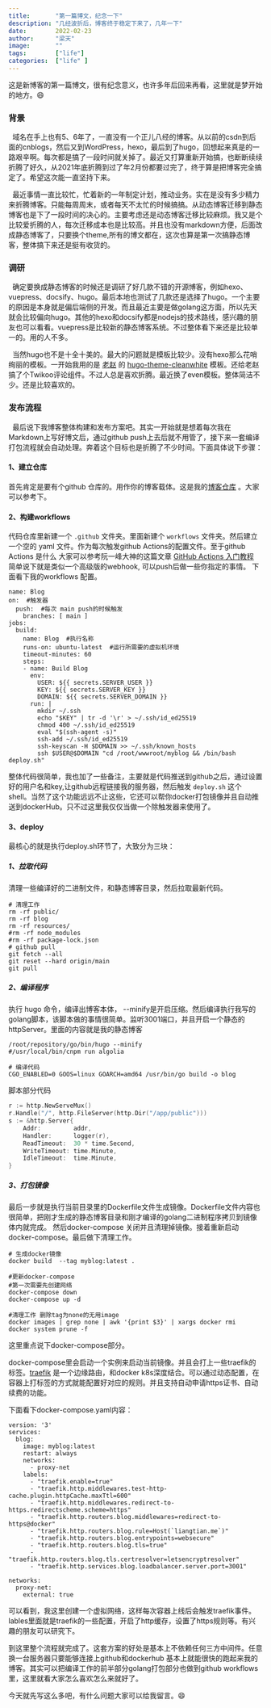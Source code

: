 ```yaml
---
title:       "第一篇博文，纪念一下"
description: "几经波折后，博客终于稳定下来了，几年一下"
date:        2022-02-23
author:      "梁天"
image:       ""
tags:        ["life"]
categories:  ["life" ]
---
```


这是新博客的第一篇博文，很有纪念意义，也许多年后回来再看，这里就是梦开始的地方。😄
<!--more-->
### 背景
&nbsp;&nbsp;域名在手上也有5、6年了，一直没有一个正儿八经的博客。从以前的csdn到后面的cnblogs，然后又到WordPress，hexo，最后到了hugo，回想起来真是的一路艰辛啊。每次都是搞了一段时间就关掉了。最近又打算重新开始搞，也断断续续折腾了好久，从2021年底折腾到过了年2月份都要过完了，终于算是把博客完全搞定了。希望这次能一直坚持下来。

&nbsp;&nbsp;最近事情一直比较忙，忙着新的一年制定计划，推动业务。实在是没有多少精力来折腾博客。只能每周周末，或者每天不太忙的时候搞搞。从动态博客迁移到静态博客也是下了一段时间的决心的。主要考虑还是动态博客迁移比较麻烦。我又是个比较爱折腾的人，每次迁移成本也是比较高。并且也没有markdown方便，后面改成静态博客了，只要换个theme,所有的博文都在，这次也算是第一次搞静态博客，整体搞下来还是挺有收货的。

### 调研
&nbsp;&nbsp;确定要换成静态博客的时候还是调研了好几款不错的开源博客，例如hexo、vuepress、docsify、hugo。最后本地也测试了几款还是选择了hugo。一个主要的原因是本身就是偏后端侧的开发。而且最近主要是做golang这方面，所以先天就会比较偏向hugo。其他的hexo和docsify都是nodejs的技术路线，感兴趣的朋友也可以看看。vuepress是比较新的静态博客系统。不过整体看下来还是比较单一的。用的人不多。

&nbsp;&nbsp;当然hugo也不是十全十美的。最大的问题就是模板比较少。没有hexo那么花哨绚丽的模板。一开始我用的是 [老赵](https://www.zhaohuabing.com/) 的 [hugo-theme-cleanwhite](https://github.com/zhaohuabing/hugo-theme-cleanwhite) 模板。还给老赵搞了个Twikoo评论组件。不过人总是喜欢折腾。最近换了even模板。整体简洁不少。还是比较喜欢的。

### 发布流程
&nbsp;&nbsp;最后说下我博客整体构建和发布方案吧。其实一开始就是想着每次我在Markdown上写好博文后，通过github push上去后就不用管了，接下来一套编译打包流程就会自动处理。奔着这个目标也是折腾了不少时间。下面具体说下步骤：

#### 1、建立仓库
首先肯定是要有个github 仓库的。用作你的博客载体。这是我的[博客仓库](https://github.com/gwyy/myblog) 。大家可以参考下。

#### 2、构建workflows
代码仓库里新建一个 `.github` 文件夹。里面新建个 `workflows` 文件夹。然后建立一个空的  yaml 文件。作为每次触发github Actions的配置文件。至于github Actions 是什么 大家可以参考阮一峰大神的这篇文章 [GitHub Actions 入门教程](https://www.ruanyifeng.com/blog/2019/09/getting-started-with-github-actions.html)  简单说下就是类似一个高级版的webhook, 可以push后做一些你指定的事情。 下面看下我的workflows 配置。
```shell
name: Blog
on:  #触发器
  push:  #每次 main push的时候触发
    branches: [ main ]
jobs:
  build:
    name: Blog  #执行名称
    runs-on: ubuntu-latest  #运行所需要的虚拟机环境
    timeout-minutes: 60
    steps:
    - name: Build Blog
      env:
        USER: ${{ secrets.SERVER_USER }}
        KEY: ${{ secrets.SERVER_KEY }}
        DOMAIN: ${{ secrets.SERVER_DOMAIN }}
      run: |
        mkdir ~/.ssh
        echo "$KEY" | tr -d '\r' > ~/.ssh/id_ed25519
        chmod 400 ~/.ssh/id_ed25519
        eval "$(ssh-agent -s)"
        ssh-add ~/.ssh/id_ed25519
        ssh-keyscan -H $DOMAIN >> ~/.ssh/known_hosts
        ssh $USER@$DOMAIN "cd /root/wwwroot/myblog && /bin/bash deploy.sh"
```
整体代码很简单，我也加了一些备注，主要就是代码推送到github之后，通过设置好的用户名和key,让github远程链接我的服务器，然后触发 `deploy.sh` 这个shell。当然了这个功能远远不止这些，它还可以帮你docker打包镜像并且自动推送到dockerHub。只不过这里我仅仅当做一个除触发器来使用了。

#### 3、deploy
最核心的就是执行deploy.sh环节了，大致分为三块：

##### 1、拉取代码
清理一些编译好的二进制文件，和静态博客目录，然后拉取最新代码。
```shell
# 清理工作
rm -rf public/
rm -rf blog
rm -rf resources/
#rm -rf node_modules
#rm -rf package-lock.json
# github pull
git fetch --all
git reset --hard origin/main
git pull
```
##### 2、编译程序
执行 hugo 命令，编译出博客本体， --minify是开启压缩。然后编译执行我写的golang脚本，该脚本做的事情很简单。监听3001端口，并且开启一个静态的httpServer。里面的内容就是我的静态博客
```shell
/root/repository/go/bin/hugo --minify
#/usr/local/bin/cnpm run algolia

# 编译代码
CGO_ENABLED=0 GOOS=linux GOARCH=amd64 /usr/bin/go build -o blog
```
脚本部分代码
```go
r := http.NewServeMux()
r.Handle("/", http.FileServer(http.Dir("/app/public")))
s := &http.Server{
    Addr:         addr,
    Handler:      logger(r),
    ReadTimeout:  30 * time.Second,
    WriteTimeout: time.Minute,
    IdleTimeout:  time.Minute,
}
```

##### 3、打包镜像
最后一步就是执行当前目录里的Dockerfile文件生成镜像。Dockerfile文件内容也很简单，把刚才生成的静态博客目录和刚才编译的golang二进制程序拷贝到镜像体内就完成。 然后docker-compose 关闭并且清理掉镜像。接着重新启动docker-compose。最后做下清理工作。
```shell
# 生成docker镜像
docker build  --tag myblog:latest .

#更新docker-compose
#第一次需要先创建网络
docker-compose down
docker-compose up -d

#清理工作 删除tag为none的无用image
docker images | grep none | awk '{print $3}' | xargs docker rmi
docker system prune -f
```
这里重点说下docker-compose部分。

docker-compose里会启动一个实例来启动当前镜像。并且会打上一些traefik的标签。[traefik](https://doc.traefik.io/traefik/) 是一个边缘路由，和docker k8s深度结合。可以通过动态配置，在容器上打标签的方式就能配置好对应的规则。并且支持自动申请https证书、自动续费的功能。

下面看下docker-compose.yaml内容：
```shell
version: '3'
services:
  blog:
    image: myblog:latest
    restart: always
    networks:
      - proxy-net
    labels:
      - "traefik.enable=true"
      - "traefik.http.middlewares.test-http-cache.plugin.httpCache.maxTtl=600"
      - "traefik.http.middlewares.redirect-to-https.redirectscheme.scheme=https"
      - "traefik.http.routers.blog.middlewares=redirect-to-https@docker"
      - "traefik.http.routers.blog.rule=Host(`liangtian.me`)"
      - "traefik.http.routers.blog.entrypoints=websecure"
      - "traefik.http.routers.blog.tls=true"
      - "traefik.http.routers.blog.tls.certresolver=letsencryptresolver"
      - "traefik.http.services.blog.loadbalancer.server.port=3001"

networks:
  proxy-net:
    external: true
```
可以看到，我这里创建一个虚拟网络，这样每次容器上线后会触发traefik事件。lables里面就是traefik的一些配置，开启了http缓存，设置了https规则等。有兴趣的朋友可以研究下。

到这里整个流程就完成了。这套方案的好处是基本上不依赖任何三方中间件。任意换一台服务器只要能够连接上github和dockerhub 基本上就能很快的跑起来我的博客。其实可以把编译工作的前半部分golang打包部分也做到github workflows里，这里就看大家怎么喜欢怎么来就好了。

今天就先写这么多吧，有什么问题大家可以给我留言。😄

